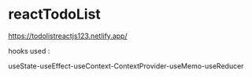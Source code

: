 # reactTodoList
https://todolistreactjs123.netlify.app/

hooks used :

useState-useEffect-useContext-ContextProvider-useMemo-useReducer
